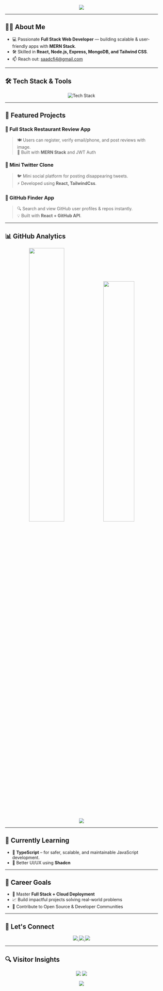 <!-- 🧠 Typing Effect -->
<p align="center">
  <img src="https://readme-typing-svg.herokuapp.com?font=Fira+Code&size=24&pause=1000&color=00E6FF&center=true&vCenter=true&width=435&lines=MERN+Stack+Developer;Full-Stack+Web+Developer;Building+Impactful+Projects;Learning+Relentlessly+🚀" />
</p>

---

## 👨‍💻 About Me

- 💻 Passionate **Full Stack Web Developer** — building scalable & user-friendly apps with **MERN Stack**.
- 🛠️ Skilled in **React, Node.js, Express, MongoDB, and Tailwind CSS**.
- 📫 Reach out: [saadcfi4@gmail.com](mailto:saadcfi4@gmail.com)

---

## 🛠️ Tech Stack & Tools

<p align="center">
  <img src="https://skillicons.dev/icons?i=html,css,js,ts,react,tailwind,nodejs,express,mongodb,git,github,vscode,postman" alt="Tech Stack" />
</p>

---

## 🚀 Featured Projects

### 📌 Full Stack Restaurant Review App
> 🍽️ Users can register, verify email/phone, and post reviews with image.  
> 🧱 Built with **MERN Stack** and JWT Auth

### 📌 Mini Twitter Clone
> 🐦 Mini social platform for posting disappearing tweets.  
> ⚡ Developed using **React, TailwindCss**.

### 📌 GitHub Finder App
> 🔍 Search and view GitHub user profiles & repos instantly.  
> 💡 Built with **React + GitHub API**.

---

## 📊 GitHub Analytics

<p align="center">
  <img src="https://github-readme-stats.vercel.app/api?username=saadhn4&show_icons=true&theme=tokyonight&hide_border=true" width="48%" />
  <img src="https://github-readme-stats.vercel.app/api/top-langs/?username=saadhn4&theme=tokyonight&layout=compact&hide_border=true" width="45%" />
  <br />
  <img src="https://streak-stats.demolab.com?user=saadhn4&theme=tokyonight&hide_border=true&date_format=M%20j%5B%2C%20Y%5D" />
</p>

---

## 🌱 Currently Learning

- 📘 **TypeScript** – for safer, scalable, and maintainable JavaScript development.
- 🎨 Better UI/UX using **Shadcn**

---

## 🎯 Career Goals

- 🧠 Master **Full Stack + Cloud Deployment**
- 📈 Build impactful projects solving real-world problems
- 🚀 Contribute to Open Source & Developer Communities

---

## 🤝 Let's Connect

<p align="center">
  <a href="https://www.linkedin.com/in/saadhussain04" target="_blank">
    <img src="https://img.shields.io/badge/LinkedIn-0077B5?style=for-the-badge&logo=linkedin&logoColor=white" />
  </a>
  <a href="https://github.com/saadhn4" target="_blank">
    <img src="https://img.shields.io/badge/GitHub-181717?style=for-the-badge&logo=github&logoColor=white" />
  </a>
  <a href="mailto:saadcfi4@gmail.com" target="_blank">
    <img src="https://img.shields.io/badge/Gmail-D14836?style=for-the-badge&logo=gmail&logoColor=white" />
  </a>
</p>

---

## 🔍 Visitor Insights

<p align="center">
  <img src="https://komarev.com/ghpvc/?username=saadhn4&label=Profile+Views&color=0e75b6&style=flat" />
  <img src="https://img.shields.io/github/followers/saadhn4?label=Followers&style=social" />
</p>

<!-- Final Line -->
<p align="center">
  <img src="https://readme-typing-svg.herokuapp.com?font=Fira+Code&pause=1000&color=5AFFDF&center=true&vCenter=true&width=435&lines=Let's+Build+Something+Great+Together!" />
</p>
